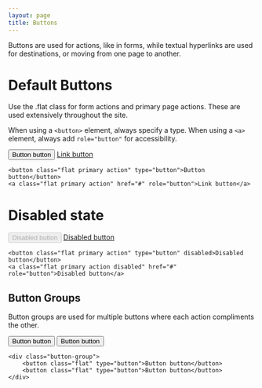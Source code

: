 ```yaml
---
layout: page
title: Buttons
---
```


Buttons are used for actions, like in forms, while textual hyperlinks are used for destinations, or moving from one page to another.

# Default Buttons

Use the .flat class for form actions and primary page actions. These are used extensively throughout the site.

When using a `<button>` element, always specify a type. When using a `<a>` element, always add `role="button"` for accessibility.

<button class="flat primary action" type="button">Button button</button>
<a class="btn" href="#" role="button">Link button</a>

```
<button class="flat primary action" type="button">Button button</button>
<a class="flat primary action" href="#" role="button">Link button</a>
```

# Disabled state

<button class="flat primary action" type="button" disabled>Disabled button</button>
<a class="flat primary action disabled" href="#" role="button">Disabled button</a>

```
<button class="flat primary action" type="button" disabled>Disabled button</button>
<a class="flat primary action disabled" href="#" role="button">Disabled button</a>
```

## Button Groups

Button groups are used for multiple buttons where each action compliments the other.

<div class="button-group">
    <button class="flat primary" type="button">Button button</button>
    <button class="flat primary action" type="button">Button button</button>
</div>

```
<div class="button-group">
    <button class="flat" type="button">Button button</button>
    <button class="flat" type="button">Button button</button>
</div>
```
